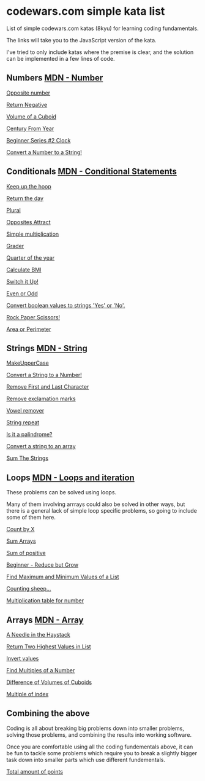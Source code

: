 # codewars.com simple kata list

List of simple codewars.com katas (8kyu) for learning coding fundamentals.

The links will take you to the JavaScript version of the kata.

I've tried to only include katas where the premise is clear, and the solution can be implemented in a few lines of code.

## Numbers [MDN - Number](https://developer.mozilla.org/en-US/docs/Web/JavaScript/Reference/Global_Objects/Number)

[Opposite number](https://www.codewars.com/kata/56dec885c54a926dcd001095/train/javascript)

[Return Negative](https://www.codewars.com/kata/55685cd7ad70877c23000102/train/javascript)

[Volume of a Cuboid](https://www.codewars.com/kata/58261acb22be6e2ed800003a/train/javascript)

[Century From Year](https://www.codewars.com/kata/5a3fe3dde1ce0e8ed6000097/train/javascript)

[Beginner Series #2 Clock](https://www.codewars.com/kata/55f9bca8ecaa9eac7100004a/train/javascript)

[Convert a Number to a String!](https://www.codewars.com/kata/5265326f5fda8eb1160004c8/train/javascript)

## Conditionals [MDN - Conditional Statements](https://developer.mozilla.org/en-US/docs/Web/JavaScript/Guide/Control_flow_and_error_handling#conditional_statements)

[Keep up the hoop](https://www.codewars.com/kata/55cb632c1a5d7b3ad0000145/train/javascript)

[Return the day](https://www.codewars.com/kata/59dd3ccdded72fc78b000b25/train/javascript)

[Plural](https://www.codewars.com/kata/52ceafd1f235ce81aa00073a/train/javascript)

[Opposites Attract](https://www.codewars.com/kata/555086d53eac039a2a000083/train/javascript)

[Simple multiplication](https://www.codewars.com/kata/583710ccaa6717322c000105/train/javascript)

[Grader](https://www.codewars.com/kata/53d16bd82578b1fb5b00128c/train/javascript)

[Quarter of the year](https://www.codewars.com/kata/5ce9c1000bab0b001134f5af/train/javascript)

[Calculate BMI](https://www.codewars.com/kata/57a429e253ba3381850000fb/train/javascript)

[Switch it Up!](https://www.codewars.com/kata/5808dcb8f0ed42ae34000031/train/javascript)

[Even or Odd](https://www.codewars.com/kata/53da3dbb4a5168369a0000fe/train/javascript)

[Convert boolean values to strings 'Yes' or 'No'.](https://www.codewars.com/kata/53369039d7ab3ac506000467/train/javascript)

[Rock Paper Scissors!](https://www.codewars.com/kata/5672a98bdbdd995fad00000f/train/javascript)

[Area or Perimeter](https://www.codewars.com/kata/5ab6538b379d20ad880000ab/train/javascript)


## Strings [MDN - String](https://developer.mozilla.org/en-US/docs/Web/JavaScript/Reference/Global_Objects/String)

[MakeUpperCase](https://www.codewars.com/kata/57a0556c7cb1f31ab3000ad7/train/javascript)

[Convert a String to a Number!](https://www.codewars.com/kata/544675c6f971f7399a000e79/train/javascript)

[Remove First and Last Character](https://www.codewars.com/kata/56bc28ad5bdaeb48760009b0/train/javascript)

[Remove exclamation marks](https://www.codewars.com/kata/57a0885cbb9944e24c00008e/train/javascript)

[Vowel remover](https://www.codewars.com/kata/5547929140907378f9000039/train/javascript)

[String repeat](https://www.codewars.com/kata/57a0e5c372292dd76d000d7e/train/javascript)

[Is it a palindrome?](https://www.codewars.com/kata/57a1fd2ce298a731b20006a4/train/javascript)

[Convert a string to an array](https://www.codewars.com/kata/57e76bc428d6fbc2d500036d/train/javascript)

[Sum The Strings](https://www.codewars.com/kata/5966e33c4e686b508700002d/train/javascript)

## Loops [MDN - Loops and iteration](https://developer.mozilla.org/en-US/docs/Web/JavaScript/Guide/Loops_and_iteration)

These problems can be solved using loops.

Many of them involving arrrays could also be solved in other ways, but there is a general lack of simple loop specific problems, so going to include some of them here.

[Count by X](https://www.codewars.com/kata/5513795bd3fafb56c200049e/train/javascript)

[Sum Arrays](https://www.codewars.com/kata/53dc54212259ed3d4f00071c/train/javascript)

[Sum of positive](https://www.codewars.com/kata/5715eaedb436cf5606000381/train/javascript)

[Beginner - Reduce but Grow](https://www.codewars.com/kata/57f780909f7e8e3183000078/train/javascript)

[Find Maximum and Minimum Values of a List](https://www.codewars.com/kata/577a98a6ae28071780000989/train/javascript)

[Counting sheep...](https://www.codewars.com/kata/54edbc7200b811e956000556/train/javascript)

[Multiplication table for number](https://www.codewars.com/kata/5a2fd38b55519ed98f0000ce/train/javascript)

## Arrays [MDN - Array](https://developer.mozilla.org/en-US/docs/Web/JavaScript/Reference/Global_Objects/Array)

[A Needle in the Haystack](https://www.codewars.com/kata/56676e8fabd2d1ff3000000c/train/javascript)

[Return Two Highest Values in List](https://www.codewars.com/kata/57ab3c09bb994429df000a4a/train/javascript)

[Invert values](https://www.codewars.com/kata/5899dc03bc95b1bf1b0000ad/train/javascript)

[Find Multiples of a Number](https://www.codewars.com/kata/58ca658cc0d6401f2700045f/train/javascript)

[Difference of Volumes of Cuboids](https://www.codewars.com/kata/58cb43f4256836ed95000f97/train/javascript)

[Multiple of index](https://www.codewars.com/kata/5a34b80155519e1a00000009/train/javascript)

## Combining the above

Coding is all about breaking big problems down into smaller problems, solving those problems, and combining the results into working software.

Once you are comfortable using all the coding fundementals above, it can be fun to tackle some problems which require you to break a slightly bigger task down into smaller parts which use different fundementals.

[Total amount of points](https://www.codewars.com/kata/5bb904724c47249b10000131/train/javascript)
